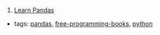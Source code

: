 1. [Learn Pandas](https://bitbucket.org/hrojas/learn-pandas)
  * tags: [pandas](tags/pandas.md), [free-programming-books](tags/free-programming-books.md), [python](tags/python.md)
